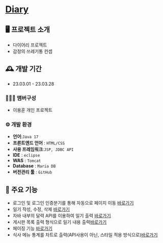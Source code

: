 
# [Diary](http://52.79.169.153/diary/diary.jsp)

## 🖥️ 프로젝트 소개

- 다이어리 프로젝트
- 감정의 쓰레기통 컨셉

## 🕰️ 개발 기간

-   23.03.01 - 23.03.28

### 🧑‍🤝‍🧑 맴버구성
-   이용훈 개인 프로젝트
### ⚙️ 개발 환경

-   **언어**:`Java 17`
-   **프론트엔드 언어** : `HTML/CSS`
- **사용 프레임워크**:`JSP, JDBC API`
-   **IDE**  :  `eclipse`
-   **WAS**  :  `Tomcat`
-   **Database**  :  `Maria DB`
-  **버전관리 툴**  :  `GitHub`


## 📌 주요 기능

- 로그인 및 로그인 인증분기를 통해 자동으로 페이지 이동 [바로가기](http://52.79.169.153/diary/diary.jsp)
- 일기 작성, 수정, 삭제 [바로가기](http://52.79.169.153/diary/diaryOne.jsp?diaryDate=2024-06-21)
- 자바 내부의 달력 API를 이용하여 일기 출력 [바로가기](http://52.79.169.153/diary/diaryCalendar.jsp)
- 게시판 목록 출력 형식으로 일기 내용 출력[바로가기](http://52.79.169.153/diary/diaryList.jsp)
- 페이징 기능 [바로가기](http://52.79.169.153/diary/diaryList.jsp)
- 식사 메뉴 통계를 차트로 출력(API사용이 아닌, 스타일 적용 방식으로)[바로가기](http://52.79.169.153/diary/statsLunch.jsp)
